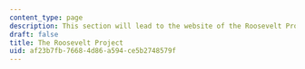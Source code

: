 ```yaml
---
content_type: page
description: This section will lead to the website of the Roosevelt Project at MIT.
draft: false
title: The Roosevelt Project
uid: af23b7fb-7668-4d86-a594-ce5b2748579f
---
```

